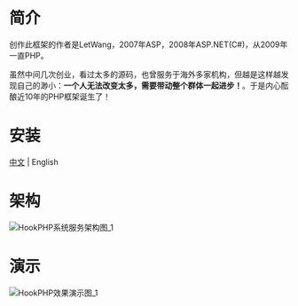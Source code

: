 # 简介
创作此框架的作者是LetWang，2007年ASP，2008年ASP.NET(C#)，从2009年一直PHP。

虽然中间几次创业，看过太多的源码，也曾服务于海外多家机构，但越是这样越发现自己的渺小：**一个人无法改变太多，需要带动整个群体一起进步！**。于是内心酝酿近10年的PHP框架诞生了！

# 安装
[中文][1] | English

# 架构
![HookPHP系统服务架构图_1](https://github.com/letwang/HookPHP/blob/master/public/admin/demo/2.png?raw=true)

# 演示
![HookPHP效果演示图_1](https://github.com/letwang/HookPHP/blob/master/public/admin/demo/1.png?raw=true)

[1]: https://github.com/letwang/HookPHP/blob/master/doc/Install.md
